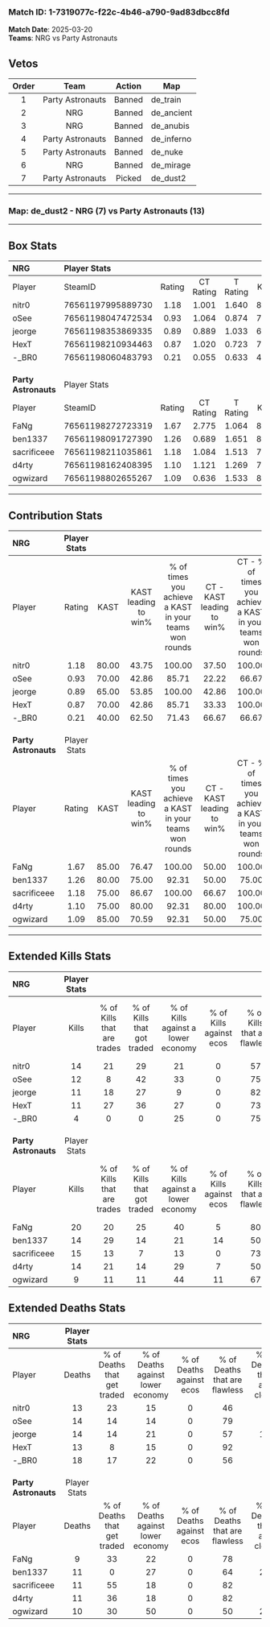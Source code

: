 ### Match ID: 1-7319077c-f22c-4b46-a790-9ad83dbcc8fd  
**Match Date**: 2025-03-20  
**Teams**: NRG vs Party Astronauts  

## Vetos  

| Order | Team | Action | Map |
| :---: | :--: | :----: | --- |
| 1 | Party Astronauts | Banned | de_train |
| 2 | NRG | Banned | de_ancient |
| 3 | NRG | Banned | de_anubis |
| 4 | Party Astronauts | Banned | de_inferno |
| 5 | Party Astronauts | Banned | de_nuke |
| 6 | NRG | Banned | de_mirage |
| 7 | Party Astronauts | Picked | de_dust2 |

---  

### **Map**: de_dust2 - NRG (7) vs Party Astronauts (13)  
---  

## Box Stats  

| **NRG**              | Player Stats      |        |           |          |       |       |       |         |        |      |     |
| :- | :- | :-: | :-: | :-: | :-: | :-: | :-: | :-: | :-: | :-: | :-: |
| Player               | SteamID           | Rating | CT Rating | T Rating | KAST  |  ADR  | Kills | Assists | Deaths | K/D  | HS% |
| nitr0                | 76561197995889730 |  1.18  |   1.001   |  1.640   | 80.00 | 80.5  |  14   |    3    |   13   | 1.08 | 50  |
| oSee                 | 76561198047472534 |  0.93  |   1.064   |  0.874   | 70.00 | 61.9  |  12   |    3    |   14   | 0.86 | 50  |
| jeorge               | 76561198353869335 |  0.89  |   0.889   |  1.033   | 65.00 | 72.0  |  11   |    5    |   14   | 0.79 | 54  |
| HexT                 | 76561198210934463 |  0.87  |   1.020   |  0.723   | 70.00 | 49.5  |  11   |    3    |   13   | 0.85 | 54  |
| -_BR0                | 76561198060483793 |  0.21  |   0.055   |  0.633   | 40.00 | 43.5  |   4   |    4    |   18   | 0.22 | 75  |
|                      |                   |        |           |          |       |       |       |         |        |      |     |
|                      |                   |        |           |          |       |       |       |         |        |      |     |
|                      |                   |        |           |          |       |       |       |         |        |      |     |
| **Party Astronauts** | Player Stats      |        |           |          |       |       |       |         |        |      |     |
| Player               | SteamID           | Rating | CT Rating | T Rating | KAST  |  ADR  | Kills | Assists | Deaths | K/D  | HS% |
| FaNg                 | 76561198272723319 |  1.67  |   2.775   |  1.064   | 85.00 | 105.4 |  20   |    5    |   9    | 2.22 | 65  |
| ben1337              | 76561198091727390 |  1.26  |   0.689   |  1.651   | 80.00 | 85.4  |  14   |    5    |   11   | 1.27 | 57  |
| sacrificeee          | 76561198211035861 |  1.18  |   1.084   |  1.513   | 75.00 | 63.0  |  15   |    3    |   11   | 1.36 | 80  |
| d4rty                | 76561198162408395 |  1.10  |   1.121   |  1.269   | 75.00 | 56.1  |  14   |    0    |   11   | 1.27 | 50  |
| ogwizard             | 76561198802655267 |  1.09  |   0.636   |  1.533   | 85.00 | 74.4  |   9   |   10    |   10   | 0.90 | 66  |
---  

## Contribution Stats  

| **NRG**              | Player Stats |       |                      |                                                        |                           |                                                             |                          |                                                            |
| :- | :-: | :-: | :-: | :-: | :-: | :-: | :-: | :-: |
| Player               |    Rating    | KAST  | KAST leading to win% | % of times you achieve a KAST in your teams won rounds | CT - KAST leading to win% | CT - % of times you achieve a KAST in your teams won rounds | T - KAST leading to win% | T - % of times you achieve a KAST in your teams won rounds |
| nitr0                |     1.18     | 80.00 |        43.75         |                         100.00                         |           37.50           |                           100.00                            |          50.00           |                           100.00                           |
| oSee                 |     0.93     | 70.00 |        42.86         |                         85.71                          |           22.22           |                            66.67                            |          80.00           |                           100.00                           |
| jeorge               |     0.89     | 65.00 |        53.85         |                         100.00                         |           42.86           |                           100.00                            |          66.67           |                           100.00                           |
| HexT                 |     0.87     | 70.00 |        42.86         |                         85.71                          |           33.33           |                           100.00                            |          60.00           |                           75.00                            |
| -_BR0                |     0.21     | 40.00 |        62.50         |                         71.43                          |           66.67           |                            66.67                            |          60.00           |                           75.00                            |
|                      |              |       |                      |                                                        |                           |                                                             |                          |                                                            |
|                      |              |       |                      |                                                        |                           |                                                             |                          |                                                            |
|                      |              |       |                      |                                                        |                           |                                                             |                          |                                                            |
| **Party Astronauts** | Player Stats |       |                      |                                                        |                           |                                                             |                          |                                                            |
| Player               |    Rating    | KAST  | KAST leading to win% | % of times you achieve a KAST in your teams won rounds | CT - KAST leading to win% | CT - % of times you achieve a KAST in your teams won rounds | T - KAST leading to win% | T - % of times you achieve a KAST in your teams won rounds |
| FaNg                 |     1.67     | 85.00 |        76.47         |                         100.00                         |           50.00           |                           100.00                            |          100.00          |                           100.00                           |
| ben1337              |     1.26     | 80.00 |        75.00         |                         92.31                          |           50.00           |                            75.00                            |          90.00           |                           100.00                           |
| sacrificeee          |     1.18     | 75.00 |        86.67         |                         100.00                         |           66.67           |                           100.00                            |          100.00          |                           100.00                           |
| d4rty                |     1.10     | 75.00 |        80.00         |                         92.31                          |           80.00           |                           100.00                            |          80.00           |                           88.89                            |
| ogwizard             |     1.09     | 85.00 |        70.59         |                         92.31                          |           50.00           |                            75.00                            |          81.82           |                           100.00                           |
---  

## Extended Kills Stats  

| **NRG**              | Player Stats |                            |                            |                                    |                         |                              |                                 |                                       |                    |           |
| :- | :-: | :-: | :-: | :-: | :-: | :-: | :-: | :-: | :-: | :-: |
| Player               |    Kills     | % of Kills that are trades | % of Kills that got traded | % of Kills against a lower economy | % of Kills against ecos | % of Kills that are flawless | % of Kills that are close duels | % of Kills that are assisted by flash | Pistol Round Kills | AWP Kills |
| nitr0                |      14      |             21             |             29             |                 21                 |            0            |              57              |               14                |                   0                   |         0          |     4     |
| oSee                 |      12      |             8              |             42             |                 33                 |            0            |              75              |                8                |                   0                   |         7          |     1     |
| jeorge               |      11      |             18             |             27             |                 9                  |            0            |              82              |                9                |                   0                   |         0          |     0     |
| HexT                 |      11      |             27             |             36             |                 27                 |            0            |              73              |                9                |                   0                   |         0          |     0     |
| -_BR0                |      4       |             0              |             0              |                 25                 |            0            |              75              |                0                |                  25                   |         0          |     0     |
|                      |              |                            |                            |                                    |                         |                              |                                 |                                       |                    |           |
|                      |              |                            |                            |                                    |                         |                              |                                 |                                       |                    |           |
|                      |              |                            |                            |                                    |                         |                              |                                 |                                       |                    |           |
| **Party Astronauts** | Player Stats |                            |                            |                                    |                         |                              |                                 |                                       |                    |           |
| Player               |    Kills     | % of Kills that are trades | % of Kills that got traded | % of Kills against a lower economy | % of Kills against ecos | % of Kills that are flawless | % of Kills that are close duels | % of Kills that are assisted by flash | Pistol Round Kills | AWP Kills |
| FaNg                 |      20      |             20             |             25             |                 40                 |            5            |              80              |               10                |                   0                   |         0          |     1     |
| ben1337              |      14      |             29             |             14             |                 21                 |           14            |              50              |               14                |                   7                   |         0          |     0     |
| sacrificeee          |      15      |             13             |             7              |                 13                 |            0            |              73              |                0                |                   0                   |         0          |     4     |
| d4rty                |      14      |             21             |             14             |                 29                 |            7            |              50              |                7                |                   7                   |         0          |     3     |
| ogwizard             |      9       |             11             |             11             |                 44                 |           11            |              67              |                0                |                   0                   |         4          |     2     |
## Extended Deaths Stats  

| **NRG**              | Player Stats |                             |                                   |                          |                               |                            |                           |               |
| :- | :-: | :-: | :-: | :-: | :-: | :-: | :-: | :-: |
| Player               |    Deaths    | % of Deaths that get traded | % of Deaths against lower economy | % of Deaths against ecos | % of Deaths that are flawless | % of Deaths that are close | % of Deaths while blinded | Deaths to AWP |
| nitr0                |      13      |             23              |                15                 |            0             |              46               |             8              |             8             |       2       |
| oSee                 |      14      |             14              |                14                 |            0             |              79               |             7              |             0             |       1       |
| jeorge               |      14      |             14              |                21                 |            0             |              57               |             14             |             0             |       0       |
| HexT                 |      13      |              8              |                15                 |            0             |              92               |             0              |             0             |       0       |
| -_BR0                |      18      |             17              |                22                 |            0             |              56               |             6              |             6             |       1       |
|                      |              |                             |                                   |                          |                               |                            |                           |               |
|                      |              |                             |                                   |                          |                               |                            |                           |               |
|                      |              |                             |                                   |                          |                               |                            |                           |               |
| **Party Astronauts** | Player Stats |                             |                                   |                          |                               |                            |                           |               |
| Player               |    Deaths    | % of Deaths that get traded | % of Deaths against lower economy | % of Deaths against ecos | % of Deaths that are flawless | % of Deaths that are close | % of Deaths while blinded | Deaths to AWP |
| FaNg                 |      9       |             33              |                22                 |            0             |              78               |             0              |             0             |       1       |
| ben1337              |      11      |              0              |                27                 |            0             |              64               |             27             |             0             |       1       |
| sacrificeee          |      11      |             55              |                18                 |            0             |              82               |             0              |             0             |       3       |
| d4rty                |      11      |             36              |                18                 |            0             |              82               |             0              |             0             |       1       |
| ogwizard             |      10      |             30              |                50                 |            0             |              50               |             20             |            10             |       1       |
